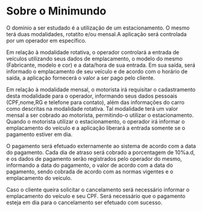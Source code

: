 
# Sobre o Minimundo

O domínio a ser estudado é a utilização de um estacionamento. O mesmo terá duas modalidades, rotatito e/ou mensal.A aplicação será controlada por um operador em específico.

Em relação à modalidade rotativa, o operador controlará a entrada de veículos utilizando seus dados de emplacamento, o modelo do mesmo (Fabricante, modelo e cor) e a data/hora de sua entrada. Em sua saída, será informado o emplacamento de seu veículo e de acordo com o horário de saída, a aplicação fornecerá o valor a ser pago pelo cliente.

Em relação à modalidade mensal, o motorista irá requisitar o cadastramento desta modalidade para o operador, informando seus dados pessoais (CPF,nome,RG e telefone para contato), além das informações do carro como descritas na modalidade rotativa. Tal modalidade terá um valor mensal a ser cobrado ao motorista, permitindo-o utilizar o estacionamento. Quando o motorista utilizar o estacionamento, o operador irá informar o emplacamento do veículo e a aplicação liberará a entrada somente se o pagamento estiver em dia. 

O pagamento será efetuado externamente ao sistema de acordo com a data do pagamento. Cada dia de atraso será cobrado a porcentagem de 10%a.d, e os dados de pagamento serão registrados pelo operador do mesmo, informando a data do pagamento, o valor de acordo com a data do pagamento, sendo cobrada de acordo com as normas vigentes e o emplacamento do veículo.

Caso o cliente queira solicitar o cancelamento será necessário informar o emplacamento do veículo e seu CPF. Será necessário que o pagamento esteja em dia para o cancelamento ser efetuado com sucesso.

